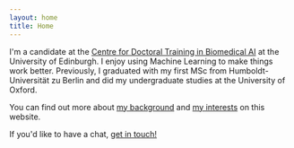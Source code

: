 ```yaml
---
layout: home
title: Home
---
```


I'm a candidate at the [Centre for Doctoral Training in Biomedical AI](http://web.inf.ed.ac.uk/cdt/biomedical-ai/people/doctoral-researchers) at the University of Edinburgh. I enjoy using Machine Learning to make things work better. Previously, I graduated with my first MSc from Humboldt-Universität zu Berlin and did my undergraduate studies at the University of Oxford. 

You can find out more about [my background](\menu\about.html) and [my interests](\menu\interests.html) on this website. 

If you'd like to have a chat, [get in touch!](mailto:justin.engelmann@ed.ac.uk)

